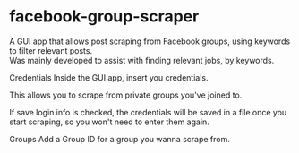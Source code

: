 # facebook-group-scraper
A GUI app that allows post scraping from Facebook groups, using keywords to filter relevant posts.  
Was mainly developed to assist with finding relevant jobs, by keywords.

Credentials
Inside the GUI app, insert you credentials.

This allows you to scrape from private groups you've joined to.

If save login info is checked, the credentials will be saved in a file once you start scraping, so you won't need to enter them again.

Groups
Add a Group ID for a group you wanna scrape from.
